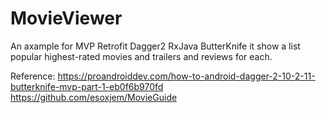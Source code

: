 # MovieViewer
An axample for MVP Retrofit Dagger2 RxJava ButterKnife
it show a list popular highest-rated movies and trailers and reviews for each.

Reference:
https://proandroiddev.com/how-to-android-dagger-2-10-2-11-butterknife-mvp-part-1-eb0f6b970fd
https://github.com/esoxjem/MovieGuide
